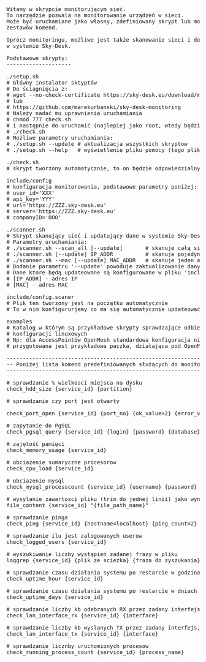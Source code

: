 <pre>
Witamy w skrypcie monitorującym sieć.
To narzędzie pozwala na monitorowanie urządzeń w sieci.
Może być uruchamiane jako własny, zdefiniowany skrypt lub można używać predefiniowanych
zestawów komend.

Oprócz monitoringu, możliwe jest także skanowanie sieci i dodawanie/aktualizacja tych urządzeń
w systemie Sky-Desk.

Podstawowe skrypty:
--------------------

./setup.sh
# Główny instalator sktyptów
# Do ściagnięcia z:
# wget --no-check-certificate https://sky-desk.eu/download/monitoring/setup.sh
# lub
# https://github.com/marekurbanski/sky-desk-monitoring
# Należy nadać mu uprawnienia uruchamiania
# chmod 777 check.sh
# i następnie do uruchomić (najlepiej jako root, wtedy będzie mógł doinstalować ew. brakujące paczki)
# ./check.sh
# Możliwe parametry uruchamiania:
# ./setup.sh --update # aktualizacja wszystkich skryptow
# ./setup.sh --help   # wyświetlenie pliku pomocy (tego pliku)

./check.sh
# skrypt tworzony automatycznie, to on będzie odpowiedzialny za monitorowanie hostów i usług

include/config
# konfiguracja monitorowania, podstawowe parametry poniżej:
# user_id='XXX'
# api_key='YYY'
# url='https://ZZZ.sky-desk.eu'
# server='https://ZZZ.sky-desk.eu'
# companyID='OOO'

./scanner.sh
# Skrypt skanujący sieć i updatujący dane w systemie Sky-Desk
# Parametry uruchamiania:
# ./scanner.sh --scan_all [--update]       # skanuje całą sieć
# ./scanner.sh [--update] IP_ADDR          # skanuje pojedynczy adres IP
# ./scanner.sh --mac [--update] MAC_ADDR   # skanuje jeden adres MAC
# Dodanie parametru '--update' powoduje zaktualizowanie danych w systemie
# Dane ktore będą updateowane są konfigurowane w pliku 'include/config.scanner'
# [IP_ADDR] - adres IP
# [MAC] - adres MAC

include/config.scaner
# Plik ten tworzony jest na początku automatycznie
# To w nim konfigururjemy co ma się automatycznie updateować w Sky-Desk a co nie

examples
# Katalog w którym są przykładowe skrypty sprawdzające odbiegające od standartowych
# konfiguracji linuxowych
# Np: dla AccessPointów OpenMesh standardowa konfiguracja nie zadzała więc
# przygotowana jest przykładowa paczka, działająca pod OpenMesh

------------------------------------------------------------------------------------------------
-- Poniżej lista komend predefiniowanych służących do monitorowania
------------------------------------------------------------------------------------------------

# sprawdzanie % wielkosci miejsca na dysku
check_hdd_size {service_id} {partition}

# sprawdzanie czy port jest otwarty<br>
check_port_open {service_id} {port_no} {ok_value=2} {error_value=0} {host=localhost}

# zapytanie do PgSQL
check_pgsql_query {service_id} {login} {password} {database} {query}

# zajętość pamięci
check_memory_usage {service_id}

# obciazenie sumaryczne procesorow
check_cpu_load {service_id}

# obciazenie mysql
check_mysql_processcount {service_id} {username} {password}

# wysylanie zawartosci pliku (trim do jednej linii) jako wynik
file_content {service_id} "{file_path_name}"

# sprawdzanie pinga
check_ping {service_id} {hostname=localhost} {ping_count=2}

# sprawdzanie ilu jest zalogowanych userow
check_logged_users {service_id}

# wyszukiwanie liczby wystąpień zadanej frazy w pliku
loggrep {service_id} {plik ze sciezka} {fraza do zyszukania}

# sprawdzanie czasu działania systemu po restarcie w godzinach
check_uptime_hour {service_id}

# sprawdzanie czasu działania systemu po restarcie w dniach
check_uptime_days {service_id}

# sprawdzanie liczby kb odebranych RX przez zadany interfejs, np. "eth0"
check_lan_interface_rx {service_id} {interface}

# sprawdzanie liczby kb wyslanych TX przez zadany interfejs, np. "eth0"
check_lan_interface_tx {service_id} {interface}

# sprawdzanie licznby uruchomionych procesow
check_running_process_count {service_id} {process_name}

</pre>
